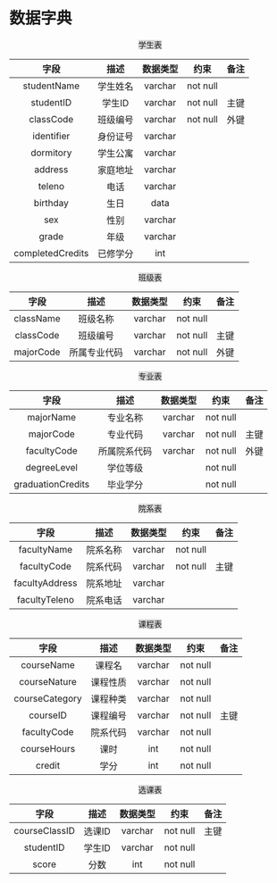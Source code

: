 # 数据字典

<div align="center"><span style="background:#d9d9d9;">学生表</span></div>

|       字段       |   描述   | 数据类型 |   约束   | 备注 |
| :--------------: | :------: | :------: | :------: | :--: |
|   studentName    | 学生姓名 | varchar  | not null |      |
|    studentID     |  学生ID  | varchar  | not null | 主键 |
|    classCode     | 班级编号 | varchar  | not null | 外键 |
|    identifier    | 身份证号 | varchar  |          |      |
|    dormitory     | 学生公寓 | varchar  |          |      |
|     address      | 家庭地址 | varchar  |          |      |
|      teleno      |   电话   | varchar  |          |      |
|     birthday     |   生日   |   data   |          |      |
|       sex        |   性别   | varchar  |          |      |
|      grade       |   年级   | varchar  |          |      |
| completedCredits | 已修学分 |   int    |          |      |

<div align="center"><span style="background:#d9d9d9;">班级表</span></div>

|   字段    |     描述     | 数据类型 |   约束   | 备注 |
| :-------: | :----------: | :------: | :------: | :--: |
| className |   班级名称   | varchar  | not null |      |
| classCode |   班级编号   | varchar  | not null | 主键 |
| majorCode | 所属专业代码 | varchar  | not null | 外键 |

<div align="center"><span style="background:#d9d9d9;">专业表</span></div>

|       字段        |     描述     | 数据类型 |   约束   | 备注 |
| :---------------: | :----------: | :------: | :------: | :--: |
|     majorName     |   专业名称   | varchar  | not null |      |
|     majorCode     |   专业代码   | varchar  | not null | 主键 |
|    facultyCode    | 所属院系代码 | varchar  | not null | 外键 |
|    degreeLevel    |   学位等级   |          | not null |      |
| graduationCredits |   毕业学分   |          | not null |      |

<div align="center"><span style="background:#d9d9d9;">院系表</span></div>

|      字段      |   描述   | 数据类型 |   约束   | 备注 |
| :------------: | :------: | :------: | :------: | :--: |
|  facultyName   | 院系名称 | varchar  | not null |      |
|  facultyCode   | 院系代码 | varchar  | not null | 主键 |
| facultyAddress | 院系地址 | varchar  |          |      |
| facultyTeleno  | 院系电话 | varchar  |          |      |

<div align="center"><span style="background:#d9d9d9;">课程表</span></div>

|      字段      |   描述   | 数据类型 |   约束   | 备注 |
| :------------: | :------: | :------: | :------: | :--: |
|   courseName   |  课程名  | varchar  | not null |      |
|  courseNature  | 课程性质 | varchar  | not null |      |
| courseCategory | 课程种类 | varchar  | not null |      |
|    courseID    | 课程编号 | varchar  | not null | 主键 |
|  facultyCode   | 院系代码 | varchar  | not null |      |
|  courseHours   |   课时   |   int    | not null |      |
|     credit     |   学分   |   int    | not null |      |

<div align="center"><span style="background:#d9d9d9;">选课表</span></div>

|     字段      |  描述  | 数据类型 |   约束   | 备注 |
| :-----------: | :----: | :------: | :------: | :--: |
| courseClassID | 选课ID | varchar  | not null | 主键 |
|   studentID   | 学生ID | varchar  | not null |      |
|     score     |  分数  |   int    | not null |      |

